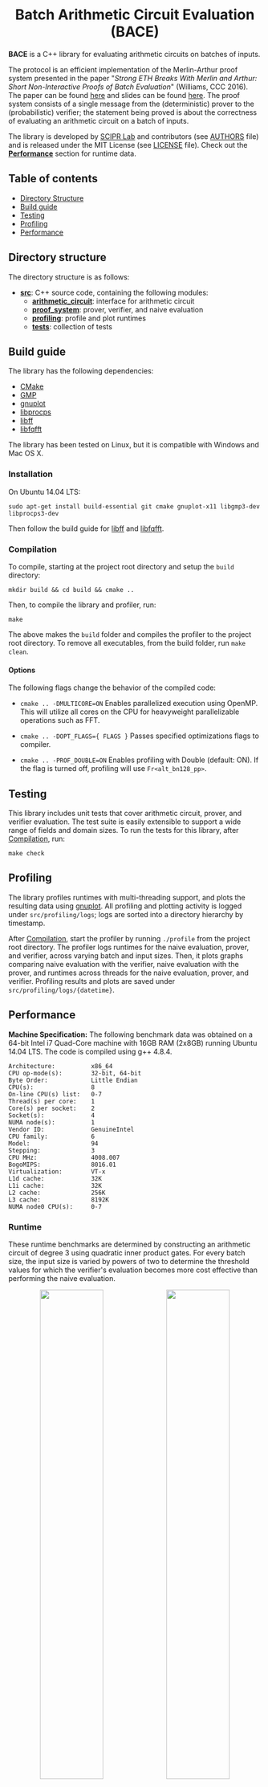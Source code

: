 <h1 align="center">Batch Arithmetic Circuit Evaluation (BACE)</h1>

__BACE__ is a C++ library for evaluating arithmetic circuits on batches of inputs.

The protocol is an efficient implementation of the Merlin-Arthur proof system presented in the paper "_Strong ETH Breaks With Merlin and Arthur: Short Non-Interactive Proofs of Batch Evaluation_" (Williams, CCC 2016). The paper can be found [here](https://arxiv.org/pdf/1601.04743v1) and slides can be found [here](http://computationalcomplexity.org/Archive/2016/slides/williams-ccc2016.pdf). The proof system consists of a single message from the (deterministic) prover to the (probabilistic) verifier; the statement being proved is about the correctness of evaluating an arithmetic circuit on a batch of inputs.

The library is developed by [SCIPR Lab] and contributors (see [AUTHORS] file) and is released under the MIT License (see [LICENSE] file). Check out the [__Performance__](#performance) section for runtime data.

## Table of contents

- [Directory Structure](#directory-structure)
- [Build guide](#build-guide)
- [Testing](#testing)
- [Profiling](#profiling)
- [Performance](#performance)

## Directory structure

The directory structure is as follows:

* [__src__](src): C++ source code, containing the following modules:
  * [__arithmetic\_circuit__](src/arithmetic_circuit): interface for arithmetic circuit
  * [__proof\_system__](src/proof_system): prover, verifier, and naive evaluation
  * [__profiling__](src/profiling): profile and plot runtimes
  * [__tests__](src/tests): collection of tests

## Build guide

The library has the following dependencies:

* [CMake](http://cmake.org/)
* [GMP](http://gmplib.org/)
* [gnuplot](http://www.gnuplot.info/)
* [libprocps](http://packages.ubuntu.com/trusty/libprocps3-dev)
* [libff](https://github.com/scipr-lab/libff)
* [libfqfft](https://github.com/scipr-lab/libfqfft)

The library has been tested on Linux, but it is compatible with Windows and Mac OS X.

### Installation

On Ubuntu 14.04 LTS:

```
sudo apt-get install build-essential git cmake gnuplot-x11 libgmp3-dev libprocps3-dev
```

Then follow the build guide for [libff](https://github.com/scipr-lab/libff) and [libfqfft](https://github.com/scipr-lab/libfqfft).

### Compilation

To compile, starting at the project root directory and setup the `build` directory:

```
mkdir build && cd build && cmake ..
```

Then, to compile the library and profiler, run:

```
make
```

The above makes the `build` folder and compiles the profiler to the project root directory. To remove all executables, from the build folder, run `make clean`.

#### Options

The following flags change the behavior of the compiled code:

* `cmake .. -DMULTICORE=ON`
Enables parallelized execution using OpenMP. This will utilize all cores on the CPU for heavyweight parallelizable operations such as FFT.

* `cmake .. -DOPT_FLAGS={ FLAGS }`
Passes specified optimizations flags to compiler.

* `cmake .. -PROF_DOUBLE=ON`
Enables profiling with Double (default: ON). If the flag is turned off, profiling will use `Fr<alt_bn128_pp>`.

## Testing

This library includes unit tests that cover arithmetic circuit, prover, and verifier evaluation. The test suite is easily extensible to support a wide range of fields and domain sizes. To run the tests for this library, after [Compilation](#compilation), run:

```
make check
```

## Profiling

The library profiles runtimes with multi-threading support, and plots the resulting data using [gnuplot](http://www.gnuplot.info/). All profiling and plotting activity is logged under `src/profiling/logs`; logs are sorted into a directory hierarchy by timestamp.

After [Compilation](#compilation), start the profiler by running ```./profile``` from the project root directory. The profiler logs runtimes for the naive evaluation, prover, and verifier, across varying batch and input sizes. Then, it plots graphs comparing naive evaluation with the verifier, naive evaluation with the prover, and runtimes across threads for the naive evaluation, prover, and verifier. Profiling results and plots are saved under ```src/profiling/logs/{datetime}```.

## Performance

__Machine Specification:__ The following benchmark data was obtained on a 64-bit Intel i7 Quad-Core machine with 16GB RAM (2x8GB) running Ubuntu 14.04 LTS. The code is compiled using g++ 4.8.4.

```
Architecture:          x86_64
CPU op-mode(s):        32-bit, 64-bit
Byte Order:            Little Endian
CPU(s):                8
On-line CPU(s) list:   0-7
Thread(s) per core:    1
Core(s) per socket:    2
Socket(s):             4
NUMA node(s):          1
Vendor ID:             GenuineIntel
CPU family:            6
Model:                 94
Stepping:              3
CPU MHz:               4008.007
BogoMIPS:              8016.01
Virtualization:        VT-x
L1d cache:             32K
L1i cache:             32K
L2 cache:              256K
L3 cache:              8192K
NUMA node0 CPU(s):     0-7
```

### Runtime

These runtime benchmarks are determined by constructing an arithmetic circuit of degree 3 using quadratic inner product gates. For every batch size, the input size is varied by powers of two to determine the threshold values for which the verifier's evaluation becomes more cost effective than performing the naive evaluation.

<p align="center"><img src="https://cloud.githubusercontent.com/assets/9260812/17748214/24e61f30-646d-11e6-8c41-5dff1a858e04.png" width="50%"><img src="https://cloud.githubusercontent.com/assets/9260812/17748213/24c6bcbc-646d-11e6-8e52-3da658dda4ad.png" width="50%"></p>

The left graph compares the runtime cost of naive evaluation with the prover's cost of constructing a proof for the verifier. The right graph compares runtime cost of naive evaluation with the verifier's cost of performing a probabilistic check and evaluation from the proof.

[SCIPR Lab]: http://www.scipr-lab.org/ (Succinct Computational Integrity and Privacy Research Lab)

[LICENSE]: LICENSE (LICENSE file in top directory of bace distribution)

[AUTHORS]: AUTHORS (AUTHORS file in top directory of bace distribution)